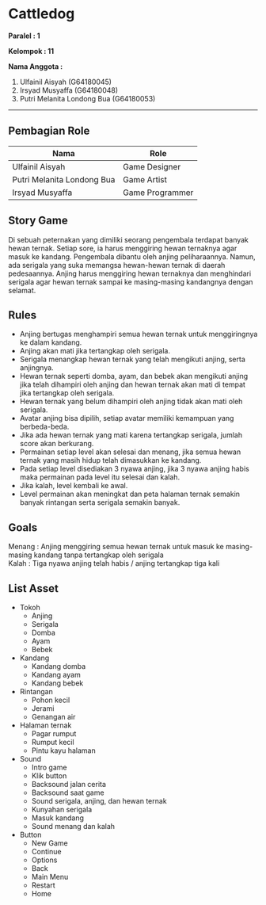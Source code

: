 # Cattledog

**Paralel : 1**  

**Kelompok : 11**   
  
**Nama Anggota :**
1. Ulfainil Aisyah              (G64180045)
2. Irsyad Musyaffa              (G64180048)
3. Putri Melanita Londong Bua	  (G64180053)

---

## Pembagian Role

| Nama | Role |
| ---- | ---- |
| Ulfainil Aisyah | Game Designer |
|	Putri Melanita Londong Bua | Game Artist |
|	Irsyad Musyaffa | Game Programmer |

## Story Game
Di sebuah peternakan yang dimiliki seorang pengembala terdapat banyak hewan ternak. Setiap sore, ia harus menggiring hewan ternaknya agar masuk ke kandang. Pengembala dibantu oleh anjing peliharaannya. Namun, ada serigala yang suka memangsa hewan-hewan ternak di daerah pedesaannya. Anjing harus menggiring hewan ternaknya dan menghindari serigala agar hewan ternak sampai ke masing-masing kandangnya dengan selamat.

## Rules
* Anjing bertugas menghampiri semua hewan ternak untuk menggiringnya ke dalam kandang.
* Anjing akan mati jika tertangkap oleh serigala.
* Serigala menangkap hewan ternak yang telah mengikuti anjing, serta anjingnya.
* Hewan ternak seperti domba, ayam, dan bebek akan mengikuti anjing jika telah dihampiri oleh anjing dan hewan ternak akan mati di tempat jika tertangkap oleh serigala.
* Hewan ternak yang belum dihampiri oleh anjing tidak akan mati oleh serigala.
* Avatar anjing bisa dipilih, setiap avatar memiliki kemampuan yang berbeda-beda.
* Jika ada hewan ternak yang mati karena tertangkap serigala, jumlah score akan berkurang.
* Permainan setiap level akan selesai dan menang, jika semua hewan ternak yang masih hidup telah dimasukkan ke kandang.
* Pada setiap level disediakan 3 nyawa anjing, jika 3 nyawa anjing habis maka permainan pada level itu selesai dan kalah.
* Jika kalah, level kembali ke awal.
* Level permainan akan meningkat dan peta halaman ternak semakin banyak rintangan serta serigala semakin banyak.

## Goals
Menang : Anjing menggiring semua hewan ternak untuk masuk ke masing-masing kandang tanpa tertangkap oleh serigala  
Kalah	: Tiga nyawa anjing telah habis / anjing tertangkap tiga kali

## List Asset
* Tokoh
  + Anjing
  + Serigala
  + Domba
  + Ayam
  + Bebek
* Kandang
  + Kandang domba
  + Kandang ayam
  + Kandang bebek
* Rintangan
  + Pohon kecil
  + Jerami
  + Genangan air
* Halaman ternak
  + Pagar rumput
  + Rumput kecil
  + Pintu kayu halaman
* Sound
  + Intro game
  + Klik button
  + Backsound jalan cerita
  + Backsound saat game
  + Sound serigala, anjing, dan hewan ternak
  + Kunyahan serigala
  + Masuk kandang
  + Sound menang dan kalah
* Button
  + New Game
  + Continue
  + Options
  + Back
  + Main Menu
  + Restart
  + Home
